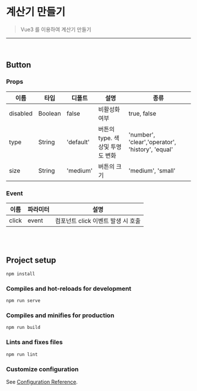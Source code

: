 # 계산기 만들기

> Vue3 를 이용하여 계산기 만들기
---
<br>


## Button
### Props

| 이름 | 타입 | 디폴트 | 설명 | 종류 |
| --- | ---- | ----- | ---- | --- |
| disabled | Boolean | false | 비활성화 여부 | true, false |
| type | String | 'default' | 버튼의 type. 색상및 투명도 변화 | 'number', 'clear','operator', 'history', 'equal' |
| size | String | 'medium' | 버튼의 크기 | 'medium', 'small' |

### Event

| 이름 | 파라미터 | 설명 |
| ---- | ------- | ---- |
| click | event | 컴포넌트 click 이벤트 발생 시 호출 |


<br>
<br>

## Project setup
```
npm install
```

### Compiles and hot-reloads for development
```
npm run serve
```

### Compiles and minifies for production
```
npm run build
```

### Lints and fixes files
```
npm run lint
```

### Customize configuration
See [Configuration Reference](https://cli.vuejs.org/config/).
